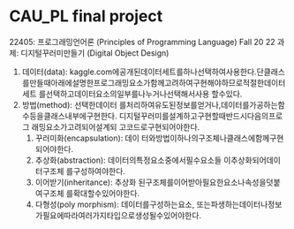 # CAU_PL final project
22405: 프로그래밍언어론 (Principles of Programming Language) Fall 20  22 
과제: 디지털꾸러미만들기 (Digital Object Design)

1. 데이터(data):  kaggle.com에공개된데이터세트를하나선택하여사용한다.단클래스를만들때아래에설명한프로그래밍요소가함께고려하여구현해야하므로적절한데이터세트 를선택하고데이터요소의일부를나누거나선택해서사용 할수있다.
2. 방법(method): 선택한데이터  를처리하여유도된정보를얻거나,데이터를가공하는함수등을클래스내부에구현한다. 디지털꾸러미를설계하고구현할때반드시다음의프로그  래밍요소가고려되어설계되  고코드로구현되어야한다.
    1. 꾸러미화(encapsulation): 데이 터와방법이하나의구조체나클래스에함께구현되어야한다.  
    2. 추상화(abstraction): 데이터의특정요소중에서필수요소들  이추상화되어데이터구조체  를구성하여야한다.
    3. 이어받기(inheritance): 추상화  된구조체를이어받아필요한요소나속성을덧붙여구조체  를확대할수있어야한다.
    4. 다형성(poly  morphism): 데이터를구성하는요소, 또는파생하는데이터나정보가필요에따라여러가지타입으로생성될수있어야한다.
